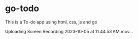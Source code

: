 # go-todo

This is a To-do app using html, css, js and go



Uploading Screen Recording 2023-10-05 at 11.44.53 AM.mov…


